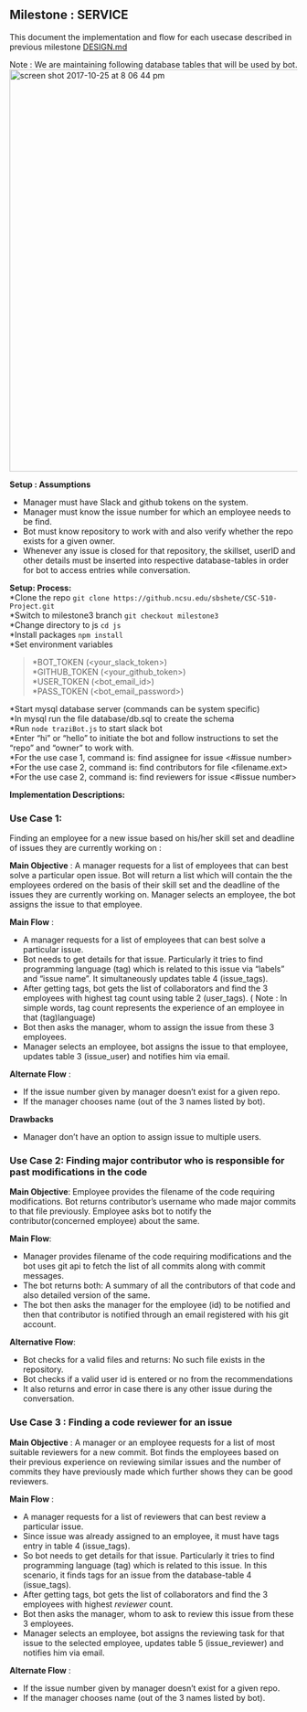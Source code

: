 ## Milestone : SERVICE

This document the implementation and flow for each usecase described in previous milestone [DESIGN.md](https://github.ncsu.edu/sbshete/CSC-510-Project/blob/master/DESIGN.md)  

Note : We are maintaining following database tables that will be used by bot. 
<img width="704" alt="screen shot 2017-10-25 at 8 06 44 pm" src="https://github.ncsu.edu/sbshete/CSC-510-Project/blob/milestone3/images/Database-tables.png.PNG">

**Setup : Assumptions** 
* Manager must have Slack and github tokens on the system. 
* Manager must know the issue number for which an employee needs to be find. 
* Bot must know repository to work with and also verify whether the repo exists for a given 
owner.
* Whenever any issue is closed for that repository, the skillset, userID and other details must be inserted into respective database-tables in order for bot to access entries while conversation.

**Setup: Process:**  
*Clone the repo  ```git clone https://github.ncsu.edu/sbshete/CSC-510-Project.git```  
*Switch to milestone3 branch  ```git checkout milestone3```  
*Change directory to js  ```cd js```  
*Install packages  ```npm install```  
*Set environment variables     
>*BOT_TOKEN (<your_slack_token>)  
>*GITHUB_TOKEN (<your_github_token>)  
>*USER_TOKEN (<bot_email_id>)  
>*PASS_TOKEN (<bot_email_password>)  

*Start mysql database server (commands can be system specific)  
*In mysql run the file database/db.sql to create the schema    
*Run ```node traziBot.js``` to start slack bot  
*Enter “hi” or “hello” to initiate the bot and follow instructions to set the “repo” and “owner” to work with.  
*For the use case 1, command is: find assignee for issue <#issue number>  
*For the use case 2, command is: find contributors for file <filename.ext>  
*For the use case 2, command is: find reviewers for issue <#issue number>  


**Implementation Descriptions:**

### Use Case 1:
Finding an employee for a new issue based on his/her skill set and deadline of issues they are currently working on : 

**Main Objective** :
 A manager requests for a list of employees that can best solve a particular open issue. Bot will return a list which will contain the the employees ordered on the basis of their skill set and the deadline of the issues they are currently working on. Manager selects an employee, the bot assigns the issue to that employee.

**Main Flow** :  
  * A manager requests for a list of employees that can best solve a particular issue. 
  * Bot needs to get details for that issue. Particularly it tries to find programming language (tag) which is related to this issue via “labels” and “issue name”. It simultaneously updates table 4 (issue_tags). 
  * After getting tags, bot gets the list of collaborators and find the 3 employees with highest tag count using table 2 (user_tags). ( Note : In simple words, tag count represents the experience of an employee in that (tag)language)
  *  Bot then asks the manager, whom to assign the issue from these 3 employees.
  *  Manager selects an employee, bot assigns the issue to that employee, updates table 3 (issue_user) and notifies him via email. 

**Alternate Flow** :
* If the issue number given by manager doesn’t exist for a given repo.
* If the manager chooses name (out of the 3 names listed by bot).

**Drawbacks**
 * Manager don’t have an option to assign issue to multiple users.


### Use Case 2: Finding major contributor who is responsible for past modifications in the code 

**Main Objective**:
  Employee provides the filename of the code requiring modifications. Bot returns contributor’s username who made major commits to that file previously. Employee asks bot to notify the contributor(concerned employee) about the same.

**Main Flow**: 
* Manager provides filename of the code requiring modifications and the bot uses git api to fetch the list of all commits along with commit messages. 
* The bot returns both: A summary of all the contributors of that code and also detailed version of the same.
* The bot then asks the manager for the employee (id) to be notified and then that contributor is notified through an email registered with his git account.

**Alternative Flow**:
* Bot checks for a valid files and returns: No such file exists in the repository. 
* Bot checks if a valid user id is entered or no from the recommendations
* It also returns and error in case there is any other issue during the conversation. 

### Use Case 3 : Finding a code reviewer for an issue

   **Main Objective** :
  A manager or an employee requests for a list of most suitable reviewers for a new commit. Bot finds the employees based on their previous experience on reviewing similar issues and the number of commits they have previously made which further shows  they can be good reviewers. 
  
   **Main Flow** : 
  * A manager requests for a list of reviewers that can best review a particular issue. 
  * Since issue was already assigned to an employee, it must have tags entry in table 4 (issue_tags). 
  * So bot needs to get details for that issue. Particularly it tries to find programming language (tag) which is related to this issue. In this scenario, it finds tags for an issue from the database-table 4 (issue_tags). 
  * After getting tags, bot gets the list of collaborators and find the 3 employees with highest *reviewer* count. 
  *  Bot then asks the manager, whom to ask to review this issue from these 3 employees.
  *  Manager selects an employee, bot assigns the reviewing task for that issue to the selected employee, updates table 5 (issue_reviewer) and notifies him via email. 

**Alternate Flow** : 
* If the issue number given by manager doesn’t exist for a given repo.
* If the manager chooses name (out of the 3 names listed by bot).
